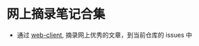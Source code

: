 # 网上摘录笔记合集

- 通过 [web-client](https://github.com/webclipper/web-clipper), 摘录网上优秀的文章，到当前仓库的 issues 中
